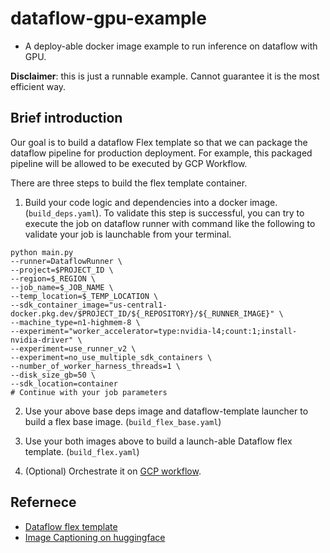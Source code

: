 # dataflow-gpu-example

+ A deploy-able docker image example to run inference on dataflow with GPU.

**Disclaimer**: this is just a runnable example. Cannot guarantee it is the most efficient way.

## Brief introduction

Our goal is to build a dataflow Flex template so that we can package the dataflow pipeline for production deployment.
For example, this packaged pipeline will be allowed to be executed by GCP Workflow.

There are three steps to build the flex template container.

1. Build your code logic and dependencies into a docker image. (`build_deps.yaml`). To validate this step is successful,
   you can try to execute the job on dataflow runner with command like the following to validate your job is launchable
   from your terminal.

```shell
python main.py
--runner=DataflowRunner \
--project=$PROJECT_ID \
--region=$_REGION \
--job_name=$_JOB_NAME \
--temp_location=$_TEMP_LOCATION \
--sdk_container_image="us-central1-docker.pkg.dev/$PROJECT_ID/${_REPOSITORY}/${_RUNNER_IMAGE}" \
--machine_type=n1-highmem-8 \
--experiment="worker_accelerator=type:nvidia-l4;count:1;install-nvidia-driver" \
--experiment=use_runner_v2 \
--experiment=no_use_multiple_sdk_containers \
--number_of_worker_harness_threads=1 \
--disk_size_gb=50 \
--sdk_location=container
# Continue with your job parameters
```

2. Use your above base deps image and dataflow-template launcher to build a flex base image. (`build_flex_base.yaml`)

3. Use your both images above to build a launch-able Dataflow flex template. (`build_flex.yaml`)

4. (Optional) Orchestrate it on [GCP workflow](https://cloud.google.com/workflows?hl=en). 

## Refernece

+ [Dataflow flex template](https://cloud.google.com/dataflow/docs/guides/templates/using-flex-templates)
+ [Image Captioning on huggingface](https://huggingface.co/docs/transformers/main/en/tasks/image_captioning)